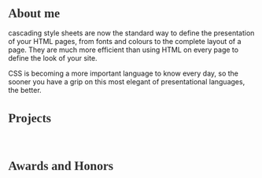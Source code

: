 <!-- <h1 style="color:rgb(60,60,60); font-family:Calibri; font-size:30px">Welcome to Dung Nguyen's Homepage</h1> -->
<br/>
<br/>
<h1 style="color:rgb(50,50,50); font-family:Georgia; font-size:25px">About me</h1>
cascading style sheets are now the standard way to define the presentation of your HTML pages, from fonts and colours to the complete layout of a page. They are much more efficient than using HTML on every page to define the look of your site.

CSS is becoming a more important language to know every day, so the sooner you have a grip on this most elegant of presentational languages, the better.
<br/>

<h1 style="color:rgb(50,50,50); font-family:Georgia; font-size:25px">Projects</h1>

<br/>

<h1 style="color:rgb(50,50,50); font-family:Georgia; font-size:25px">Awards and Honors</h1>

<br/>
